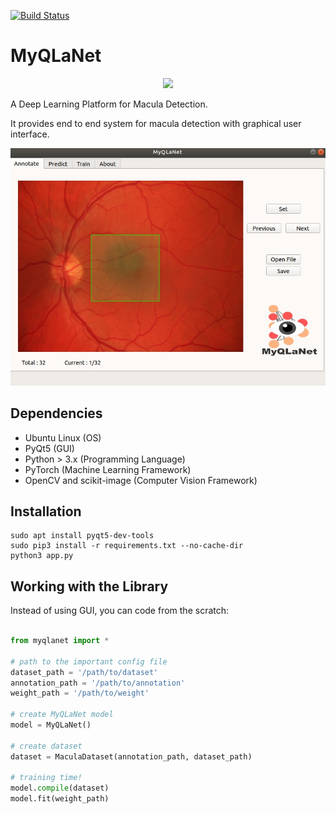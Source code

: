 [![Build Status](https://travis-ci.com/reshalfahsi/myqlanet.svg?token=VeywGWKntUx4TytDJzYs&branch=master)](https://travis-ci.org/reshalfahsi/myqlanet)
# MyQLaNet

<div align="center">
  <img src="https://i.ibb.co/K0qkr9g/MyQLaNet.png" width = 200>
</div>


A Deep Learning Platform for Macula Detection.

It provides end to end system for macula detection with graphical user interface.

![alt text](resources/img/gui.jpg)


## Dependencies

* Ubuntu Linux (OS)
* PyQt5 (GUI)
* Python > 3.x (Programming Language)
* PyTorch (Machine Learning Framework)
* OpenCV and scikit-image (Computer Vision Framework)


## Installation

~~~
sudo apt install pyqt5-dev-tools
sudo pip3 install -r requirements.txt --no-cache-dir
python3 app.py
~~~


## Working with the Library

Instead of using GUI, you can code from the scratch:

```python

from myqlanet import *

# path to the important config file
dataset_path = '/path/to/dataset'
annotation_path = '/path/to/annotation'
weight_path = '/path/to/weight'

# create MyQLaNet model
model = MyQLaNet()

# create dataset
dataset = MaculaDataset(annotation_path, dataset_path)

# training time!
model.compile(dataset)
model.fit(weight_path)

```